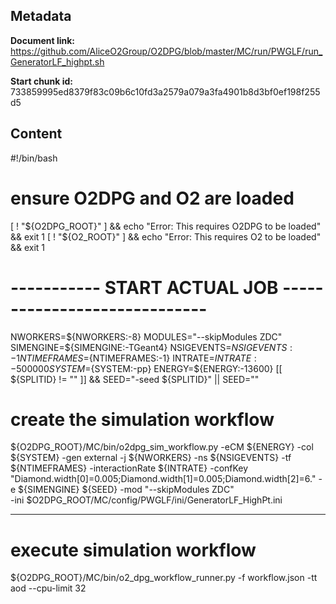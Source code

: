 ## Metadata

**Document link:** https://github.com/AliceO2Group/O2DPG/blob/master/MC/run/PWGLF/run_GeneratorLF_highpt.sh

**Start chunk id:** 733859995ed8379f83c09b6c10fd3a2579a079a3fa4901b8d3bf0ef198f255d5

## Content

#!/bin/bash


# ensure O2DPG and O2 are loaded
[ ! "${O2DPG_ROOT}" ] && echo "Error: This requires O2DPG to be loaded" && exit 1
[ ! "${O2_ROOT}" ] && echo "Error: This requires O2 to be loaded" && exit 1


# ----------- START ACTUAL JOB  -----------------------------

NWORKERS=${NWORKERS:-8}
MODULES="--skipModules ZDC"
SIMENGINE=${SIMENGINE:-TGeant4}
NSIGEVENTS=${NSIGEVENTS:-1}
NTIMEFRAMES=${NTIMEFRAMES:-1}
INTRATE=${INTRATE:-500000}
SYSTEM=${SYSTEM:-pp}
ENERGY=${ENERGY:-13600}
[[ ${SPLITID} != "" ]] && SEED="-seed ${SPLITID}" || SEED=""

# create the simulation workflow
${O2DPG_ROOT}/MC/bin/o2dpg_sim_workflow.py -eCM ${ENERGY} -col ${SYSTEM} -gen external -j ${NWORKERS} -ns ${NSIGEVENTS} -tf ${NTIMEFRAMES} -interactionRate ${INTRATE} -confKey "Diamond.width[0]=0.005;Diamond.width[1]=0.005;Diamond.width[2]=6." -e ${SIMENGINE} ${SEED} -mod "--skipModules ZDC" \
        -ini $O2DPG_ROOT/MC/config/PWGLF/ini/GeneratorLF_HighPt.ini

---

# execute simulation workflow
${O2DPG_ROOT}/MC/bin/o2_dpg_workflow_runner.py -f workflow.json -tt aod --cpu-limit 32